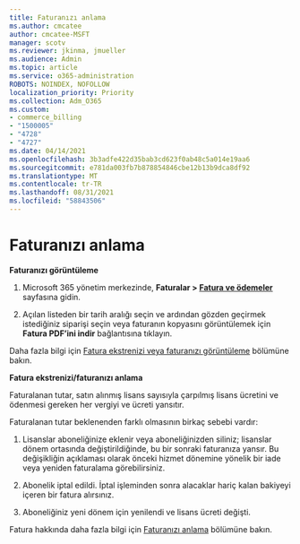 ```yaml
---
title: Faturanızı anlama
ms.author: cmcatee
author: cmcatee-MSFT
manager: scotv
ms.reviewer: jkinma, jmueller
ms.audience: Admin
ms.topic: article
ms.service: o365-administration
ROBOTS: NOINDEX, NOFOLLOW
localization_priority: Priority
ms.collection: Adm_O365
ms.custom:
- commerce_billing
- "1500005"
- "4728"
- "4727"
ms.date: 04/14/2021
ms.openlocfilehash: 3b3adfe422d35bab3cd623f0ab48c5a014e19aa6
ms.sourcegitcommit: e781da003fb7b878854846cbe12b13b9dca8df92
ms.translationtype: MT
ms.contentlocale: tr-TR
ms.lasthandoff: 08/31/2021
ms.locfileid: "58843506"
---
```

# <a name="understand-your-bill"></a>Faturanızı anlama

**Faturanızı görüntüleme**

1. Microsoft 365 yönetim merkezinde, **Faturalar > [Fatura ve ödemeler](https://go.microsoft.com/fwlink/p/?linkid=848039)** sayfasına gidin.

2. Açılan listeden bir tarih aralığı seçin ve ardından gözden geçirmek istediğiniz siparişi seçin veya faturanın kopyasını görüntülemek için **Fatura PDF’ini indir** bağlantısına tıklayın.

Daha fazla bilgi için [Fatura ekstrenizi veya faturanızı görüntüleme](https://docs.microsoft.com/microsoft-365/commerce/billing-and-payments/view-your-bill-or-invoice) bölümüne bakın.

**Fatura ekstrenizi/faturanızı anlama**

Faturalanan tutar, satın alınmış lisans sayısıyla çarpılmış lisans ücretini ve ödenmesi gereken her vergiyi ve ücreti yansıtır.

Faturalanan tutar beklenenden farklı olmasının birkaç sebebi vardır:

1. Lisanslar aboneliğinize eklenir veya aboneliğinizden siliniz; lisanslar dönem ortasında değiştirildiğinde, bu bir sonraki faturanıza yansır.  Bu değişikliğin açıklaması olarak önceki hizmet dönemine yönelik bir iade veya yeniden faturalama görebilirsiniz.

2. Abonelik iptal edildi.  İptal işleminden sonra alacaklar hariç kalan bakiyeyi içeren bir fatura alırsınız.

3. Aboneliğiniz yeni dönem için yenilendi ve lisans ücreti değişti.  

Fatura hakkında daha fazla bilgi için [Faturanızı anlama](https://support.office.com/article/Understand-your-invoice-for-Office-365-for-business-0724b428-fb59-4962-8c37-6674166d7507) bölümüne bakın.
